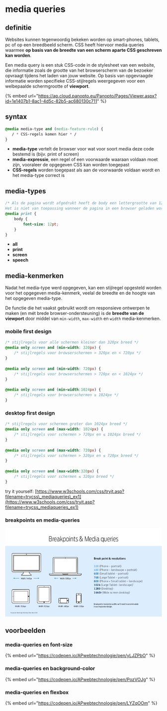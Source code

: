 # media queries

## definitie

Websites kunnen tegenwoordig bekeken worden op smart-phones, tablets, pc of op een breedbeeld scherm. CSS heeft hiervoor media queries waarmee **op basis van de breedte van een scherm aparte CSS geschreven kan worden**.

Een media query is een stuk CSS-code in de stylesheet van een website, die informatie zoals de grootte van het browserscherm van de bezoeker opvraagt tijdens het laden van jouw website. Op basis van opgevraagde informatie worden specifieke CSS-stijlregels weergegeven voor een welbepaalde schermgrootte of **viewport**.

{% embed url="https://ap.cloud.panopto.eu/Panopto/Pages/Viewer.aspx?id=1e1407b1-8ac1-4d5c-82b5-ac680130c711" %}

## syntax

```css
@media media-type and (media-feature-rule) {
   / * CSS-regels komen hier * /
}
```

* **media-type** vertelt de browser voor wat voor soort media deze code bestemd is (bijv. print of screen)
* **media-expressie**, een regel of een voorwaarde waaraan voldaan moet zijn, vooraleer de opgegeven CSS kan worden toegepast
* **CSS-regels** worden toegepast als aan de voorwaarde voldaan wordt en het media-type correct is

## media-types

```css
/* Als de pagina wordt afgedrukt heeft de body een lettergrootte van 12pt . 
Het is niet van toepassing wanneer de pagina in een browser geladen wordt. */
@media print {
    body {
        font-size: 12pt;
    }
}
```

* **all**
* **print**
* **screen**
* **speech**

## **media-kenmerken**

Nadat het media-type werd opgegeven, kan een stijlregel opgesteld worden voor het opgegeven media-kenmerk, veelal de breedte en de hoogte van het opgegeven media-type.

De functie die het vaakst gebruikt wordt om responsieve ontwerpen te maken (en mét brede browser-ondersteuning) is de **breedte van de viewport** door middel van `min-width`, `max-width` en `width` media-kenmerken.

### mobile first design

```css
/* stijlregels voor alle schermen kleiner dan 320px breed */
@media only screen and (min-width: 320px) {
    /* stijlregels voor browserschermen > 320px en < 720px */
}

@media only screen and (min-width: 720px) {
    /* stijlregels voor browserschermen > 720px en < 1024px */
}

@media only screen and (min-width:1024px) {
    /* stijlregels voor browserschermen ≥ 1024px */
}
```

### desktop first design

```css
/* stijlregels voor schermen groter dan 1024px breed */
@media only screen and (max-width: 1024px) {
    /* stijlregels voor schermen > 720px en ≤ 1024px breed */
}

@media only screen and (max-width: 720px) {
    /* stijlregels voor schermen > 320px en ≤ 720px breed */
}

@media only screen and (max-width:320px) {
    /* stijlregels voor schermen ≤ 320px breed */
}
```

try it yourself: [https://www.w3schools.com/css/tryit.asp?filename=trycss\_mediaqueries\_ex1](https://www.w3schools.com/css/tryit.asp?filename=trycss_mediaqueries_ex1)

### breakpoints en media-queries

![](../../../.gitbook/assets/css-mediaqueries-1.png)

## voorbeelden

### media-queries en font-size

{% embed url="https://codepen.io/APwebtechnologie/pen/yLJZPbO" %}

### media-queries en background-color

{% embed url="https://codepen.io/APwebtechnologie/pen/PozVOJg" %}

### media-queries en flexbox

{% embed url="https://codepen.io/APwebtechnologie/pen/LYZqOOm" %}
